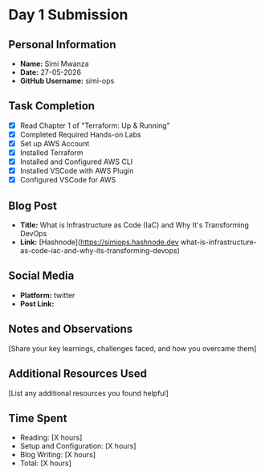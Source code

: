 # Day 1 Submission

## Personal Information
- **Name:** Simi Mwanza
- **Date:** 27-05-2026
- **GitHub Username:** simi-ops

## Task Completion
- [x] Read Chapter 1 of "Terraform: Up & Running"
- [x] Completed Required Hands-on Labs
- [x] Set up AWS Account
- [x] Installed Terraform
- [x] Installed and Configured AWS CLI
- [x] Installed VSCode with AWS Plugin
- [x] Configured VSCode for AWS

## Blog Post
- **Title:** What is Infrastructure as Code (IaC) and Why It's Transforming DevOps
- **Link:** [Hashnode](https://simiops.hashnode.dev what-is-infrastructure-as-code-iac-and-why-its-transforming-devops)

## Social Media
- **Platform:** twitter
- **Post Link:** 

## Notes and Observations
[Share your key learnings, challenges faced, and how you overcame them]

## Additional Resources Used
[List any additional resources you found helpful]

## Time Spent
- Reading: [X hours]
- Setup and Configuration: [X hours]
- Blog Writing: [X hours]
- Total: [X hours] 



